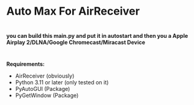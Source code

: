 # Auto Max For AirReceiver

# 

**you can build this main.py and put it in autostart and then you a Apple Airplay 2/DLNA/Google Chromecast/Miracast Device**

# 

**Requirements:**
 - AirReceiver (obviously)
 - Python 3.11 or later (only tested on it) 
 - PyAutoGUI (Package)
 - PyGetWindow (Package)
